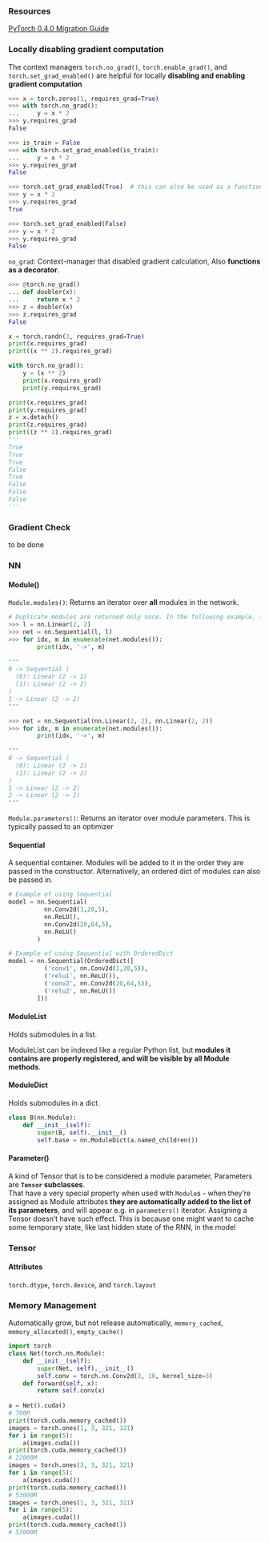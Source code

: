 
### Resources
[PyTorch 0.4.0 Migration Guide](https://pytorch.org/blog/pytorch-0_4_0-migration-guide/)

### Locally disabling gradient computation
The context managers `torch.no_grad()`, `torch.enable_grad()`, and `torch.set_grad_enabled()` are helpful for locally **disabling and enabling gradient computation**
```python
>>> x = torch.zeros(1, requires_grad=True)
>>> with torch.no_grad():
...     y = x * 2
>>> y.requires_grad
False

>>> is_train = False
>>> with torch.set_grad_enabled(is_train):
...     y = x * 2
>>> y.requires_grad
False

>>> torch.set_grad_enabled(True)  # this can also be used as a function
>>> y = x * 2
>>> y.requires_grad
True

>>> torch.set_grad_enabled(False)
>>> y = x * 2
>>> y.requires_grad
False
```
`no_grad`: Context-manager that disabled gradient calculation, Also **functions as a decorator**.
```python
>>> @torch.no_grad()
... def doubler(x):
...     return x * 2
>>> z = doubler(x)
>>> z.requires_grad
False
```
```python
x = torch.randn(3, requires_grad=True)
print(x.requires_grad)
print((x ** 2).requires_grad)

with torch.no_grad():
    y = (x ** 2)
    print(x.requires_grad)
    print(y.requires_grad)

print(x.requires_grad)
print(y.requires_grad)
z = x.detach()
print(z.requires_grad)
print((z ** 2).requires_grad)
'''
True
True
True
False
True
False
False
False
'''
```

### Gradient Check
to be done

### NN
#### Module()
`Module.modules()`: Returns an iterator over **all** modules in the network.  
```python
# Duplicate modules are returned only once. In the following example, l will be returned only once.
>>> l = nn.Linear(2, 2)
>>> net = nn.Sequential(l, l)
>>> for idx, m in enumerate(net.modules()):
        print(idx, '->', m)
        
"""
0 -> Sequential (
  (0): Linear (2 -> 2)
  (1): Linear (2 -> 2)
)
1 -> Linear (2 -> 2)
"""

>>> net = nn.Sequential(nn.Linear(2, 2), nn.Linear(2, 2))
>>> for idx, m in enumerate(net.modules()):
        print(idx, '->', m)
        
"""
0 -> Sequential (
  (0): Linear (2 -> 2)
  (1): Linear (2 -> 2)
)
1 -> Linear (2 -> 2)
2 -> Linear (2 -> 2)
"""
```

`Module.parameters()`: Returns an iterator over module parameters. This is typically passed to an optimizer

#### Sequential
A sequential container. Modules will be added to it in the order they are passed in the constructor. Alternatively, an ordered dict of modules can also be passed in.
```python
# Example of using Sequential
model = nn.Sequential(
          nn.Conv2d(1,20,5),
          nn.ReLU(),
          nn.Conv2d(20,64,5),
          nn.ReLU()
        )

# Example of using Sequential with OrderedDict
model = nn.Sequential(OrderedDict([
          ('conv1', nn.Conv2d(1,20,5)),
          ('relu1', nn.ReLU()),
          ('conv2', nn.Conv2d(20,64,5)),
          ('relu2', nn.ReLU())
        ]))
```

#### ModuleList
Holds submodules in a list.

ModuleList can be indexed like a regular Python list, but **modules it contains are properly registered, and will be visible by all Module methods**.

#### ModuleDict
Holds submodules in a dict.
```python
class B(nn.Module):
    def __init__(self):
        super(B, self).__init__()
        self.base = nn.ModuleDict(a.named_children())
```


#### Parameter()
A kind of Tensor that is to be considered a module parameter, Parameters are **`Tensor` subclasses**.  
That have a very special property when used with `Module`s - when they’re assigned as Module attributes **they are automatically added to the list of its parameters**, and will appear e.g. in `parameters()` iterator. Assigning a Tensor doesn’t have such effect. This is because one might want to cache some temporary state, like last hidden state of the RNN, in the model

### Tensor
#### Attributes
`torch.dtype`, `torch.device`, and `torch.layout`

### Memory Management
Automatically grow, but not release automatically,
`memory_cached`, `memory_allocated()`, `empty_cache()`
```python
import torch
class Net(torch.nn.Module):
    def __init__(self):
        super(Net, self).__init__()
        self.conv = torch.nn.Conv2d(3, 10, kernel_size=3)
    def forward(self, x):
        return self.conv(x)
        
a = Net().cuda()
# 700M
print(torch.cuda.memory_cached())
images = torch.ones(1, 3, 321, 321)
for i in range(5):
    a(images.cuda())
print(torch.cuda.memory_cached())
# 22000M
images = torch.ones(3, 3, 321, 321)
for i in range(5):
    a(images.cuda())
print(torch.cuda.memory_cached())
# 53000M
images = torch.ones(1, 3, 321, 321)
for i in range(5):
    a(images.cuda())
print(torch.cuda.memory_cached())
# 53000M
```
